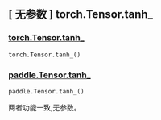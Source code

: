 ## [ 无参数 ] torch.Tensor.tanh_

### [torch.Tensor.tanh_](https://pytorch.org/docs/stable/generated/torch.Tensor.tanh_.html#torch.Tensor.tanh_)

```
torch.Tensor.tanh_()
```

### [paddle.Tensor.tanh_](https://www.paddlepaddle.org.cn/documentation/docs/zh/develop/api/paddle/Tensor_cn.html#id21)

```
paddle.Tensor.tanh_()
```

两者功能一致,无参数。
